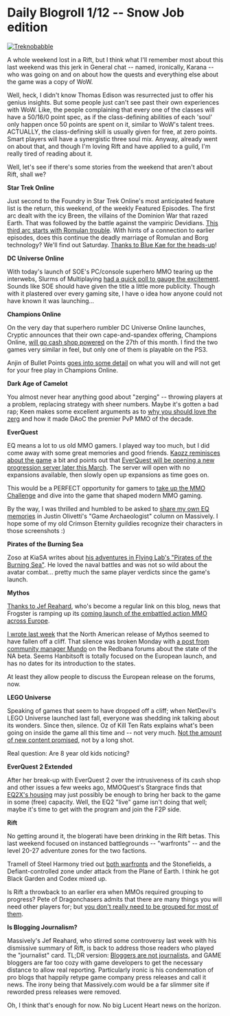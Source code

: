 # Daily Blogroll 1/12 -- Snow Job edition

[![](http://westkarana.com/wp-content/uploads/2011/01/11111png.png "Treknobabble")](http://westkarana.com/wp-content/uploads/2011/01/11111png.png)

A whole weekend lost in a Rift, but I think what I'll remember most about this last weekend was this jerk in General chat -- named, ironically, Karana -- who was going on and on about how the quests and everything else about the game was a copy of WoW.

Well, heck, I didn't know Thomas Edison was resurrected just to offer his genius insights. But some people just can't see past their own experiences with WoW. Like, the people complaining that every one of the classes will have a 50/16/0 point spec, as if the class-defining abilities of each 'soul' only happen once 50 points are spent on it, similar to WoW's talent trees. ACTUALLY, the class-defining skill is usually given for free, at zero points. Smart players will have a synergistic three soul mix. Anyway, already went on about that, and though I'm loving Rift and have applied to a guild, I'm really tired of reading about it.

Well, let's see if there's some stories from the weekend that aren't about Rift, shall we?


**Star Trek Online**

Just second to the Foundry in Star Trek Online's most anticipated feature list is the return, this weekend, of the weekly Featured Episodes. The first arc dealt with the icy Breen, the villains of the Dominion War that razed Earth. That was followed by the battle against the vampiric Devidians. [This third arc starts with Romulan trouble](http://www.startrekonline.com/feature_episodes). With hints of a connection to earlier episodes, does this continue the deadly marriage of Romulan and Borg technology? We'll find out Saturday. [Thanks to Blue Kae for the heads-up](http://bluekae.com/2011/01/11/featured-episode-series-3/)!

**DC Universe Online**

With today's launch of SOE's PC/console superhero MMO tearing up the interwebs, Slurms of Multiplaying [had a quick poll to gauge the excitement](http://www.multiplaying.net/2011/01/11/oh-dcuo-is-out-today-heres-a-poll/). Sounds like SOE should have given the title a little more publicity. Though with it plastered over every gaming site, I have o idea how anyone could not have known it was launching...

**Champions Online**

On the very day that superhero rumbler DC Universe Online launches, Cryptic announces that their own cape-and-spandex offering, Champions Online, [will go cash shop powered](http://www.rockpapershotgun.com/2011/01/11/champions-online-free-to-playness-dated/) on the 27th of this month. I find the two games very similar in feel, but only one of them is playable on the PS3.

Anjin of Bullet Points [goes into some detail](http://bulletpointsblog.blogspot.com/2011/01/news-filter-champions-online-f2p-starts.html) on what you will and will not get for your free play in Champions Online.

**Dark Age of Camelot**

You almost never hear anything good about "zerging" -- throwing players at a problem, replacing strategy with sheer numbers. Maybe it's gotten a bad rap; Keen makes some excellent arguments as to [why you should love the zerg](http://www.keenandgraev.com/?p=4679) and how it made DAoC the premier PvP MMO of the decade.

**EverQuest**

EQ means a lot to us old MMO gamers. I played way too much, but I did come away with some great memories and good friends. [Kaozz reminisces about the game](http://www.ectmmo.com/2011/01/digging-through-past-everquest.html) a bit and points out that [EverQuest will be opening a new progression server later this March](http://eqplayers.station.sony.com/news_article.vm?id=52135). The server will open with no expansions available, then slowly open up expansions as time goes on.

This would be a PERFECT opportunity for gamers to [take up the MMO Challenge](http://westkarana.com/index.php/2011/01/11/the-mmo-challenge-revisited/) and dive into the game that shaped modern MMO gaming.

By the way, I was thrilled and humbled to be asked to [share my own EQ memories](http://massively.joystiq.com/2011/01/11/the-game-archaeologist-and-the-neverending-quest-the-vets/) in Justin Olivetti's "Game Archaeologist" column on Massively. I hope some of my old Crimson Eternity guildies recognize their characters in those screenshots :)

**Pirates of the Burning Sea**

Zoso at KiaSA writes about [his adventures in Flying Lab's "Pirates of the Burning Sea"](http://www.kiasa.org/2011/01/11/the-existence-of-the-sea-means-the-existence-of-pirates/). He loved the naval battles and was not so wild about the avatar combat... pretty much the same player verdicts since the game's launch.

**Mythos**

[Thanks to Jef Reahard](http://massively.joystiq.com/2011/01/11/mythos-quest-system-detailed/), who's become a regular link on this blog, news that Frogster is ramping up its [coming launch of the embattled action MMO across Europe](http://www.mythos-europe.com/en/index.html). 

[I wrote last week](http://westkarana.com/index.php/2011/01/07/daily-blogroll-17-better-than-life-edition/) that the North American release of Mythos seemed to have fallen off a cliff. That silence was broken Monday with [a post from community manager Mundo](http://forums.redbana.com/showthread.php?t=34237) on the Redbana forums about the state of the NA beta. Seems Hanbitsoft is totally focused on the European launch, and has no dates for its introduction to the states.

At least they allow people to discuss the European release on the forums, now.

**LEGO Universe**

Speaking of games that seem to have dropped off a cliff; when NetDevil's LEGO Universe launched last fall, everyone was shedding ink talking about its wonders. Since then, silence. Oz of Kill Ten Rats explains what's been going on inside the game all this time and -- not very much. [Not the amount of new content promised](http://www.killtenrats.com/2011/01/11/lego-universe-commitment-challenge/), not by a long shot.

Real question: Are 8 year old kids noticing?

**EverQuest 2 Extended**

After her break-up with EverQuest 2 over the intrusiveness of its cash shop and other issues a few weeks ago, MMOQuest's Stargrace finds that [EQ2X's housing](http://mmoquests.com/2011/01/11/eq2x-and-my-rambling-eq2x-eq2/) may just possibly be enough to bring her back to the game in some (free) capacity. Well, the EQ2 "live" game isn't doing that well; maybe it's time to get with the program and join the F2P side.

**Rift**

No getting around it, the blogerati have been drinking in the Rift betas. This last weekend focused on instanced battlegrounds -- "warfronts" -- and the level 20-27 adventure zones for the two factions.

Tramell of Steel Harmony tried out [both warfronts](http://steelharmony.com/archives/1754) and the Stonefields, a Defiant-controlled zone under attack from the Plane of Earth. I think he got Black Garden and Codex mixed up.

Is Rift a throwback to an earlier era when MMOs required grouping to progress? Pete of Dragonchasers admits that there are many things you will need other players for; but [you don't really need to be grouped for most of them](http://dragonchasers.com/2011/01/11/twitter-brawl-grouping-and-rift/).

**Is Blogging Journalism?**

Massively's Jef Reahard, who stirred some controversy last week with his dismissive summary of Rift, is back to address those readers who played the "journalist" card. TL;DR version: [Bloggers are not journalists](http://massively.joystiq.com/2011/01/11/the-soapbox-game-journalism-is-not-journalism-yet/), and GAME bloggers are far too cozy with game developers to get the necessary distance to allow real reporting. Particularly ironic is his condemnation of pro blogs that happily retype game company press releases and call it news. The irony being that Massively.com would be a far slimmer site if reworded press releases were removed.

Oh, I think that's enough for now. No big Lucent Heart news on the horizon.
